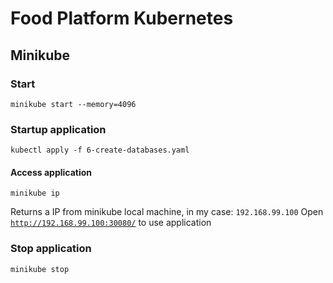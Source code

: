 # Food Platform Kubernetes

## Minikube

### Start
```
minikube start --memory=4096
```

### Startup application
```
kubectl apply -f 6-create-databases.yaml
```

#### Access application
```
minikube ip
```
Returns a IP from minikube local machine, in my case: `192.168.99.100`
Open [`http://192.168.99.100:30080/`](http://192.168.99.100:30080/) to use application

### Stop application
```
minikube stop
```
